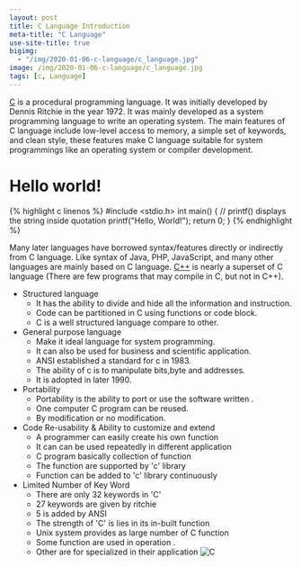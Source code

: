 ```yaml
---
layout: post
title: C Language Introduction
meta-title: "C Language"
use-site-title: true
bigimg:
  - "/img/2020-01-06-c-language/c_language.jpg"
image: /img/2020-01-06-c-language/c_language.jpg
tags: [c, Language]
---
```

[C](https://www.geeksforgeeks.org/c-programming-language/) is a procedural programming language. It was initially developed by Dennis Ritchie in the year 1972. It was mainly developed as a system programming language to write an operating system. The main features of C language include low-level access to memory, a simple set of keywords, and clean style, these features make C language suitable for system programmings like an operating system or compiler development.

<!-- Hello world! Posts -->
<h1 class="text-center">Hello world!</h1>
<div class="spacer"></div>

{% highlight c linenos %}
#include <stdio.h>
int main() {
   // printf() displays the string inside quotation
   printf("Hello, World!");
   return 0;
}
{% endhighlight %}

Many later languages have borrowed syntax/features directly or indirectly from C language. Like syntax of Java, PHP, JavaScript, and many other languages are mainly based on C language. [C++](https://www.scaler.com/topics/cpp/) is nearly a superset of C language (There are few programs that may compile in C, but not in C++).

-   Structured language
    -   It has the ability to divide and hide all the information and instruction.
    -   Code can be partitioned in C using functions or code block.
    -   C is a well structured language compare to other.
-   General purpose language
    -   Make it ideal language for system programming.
    -   It can also be used for business and scientific application.
    -   ANSI established a standard for c in 1983.
    -   The ability of c is to manipulate bits,byte and addresses.
    -   It is adopted in later 1990.
-   Portability
    -   Portability is the ability to port or use the software written .
    -   One computer C program can be reused.
    -   By modification or no modification.
-   Code Re-usability & Ability to customize and extend
    -   A programmer can easily create his own function
    -   It can can be used repeatedly in different application
    -   C program basically collection of function
    -   The function are supported by 'c' library
    -   Function can be added to 'c' library continuously
-   Limited Number of Key Word
    -   There are only 32 keywords in 'C'
    -   27 keywords are given by ritchie
    -   5 is added by ANSI
    -   The strength of 'C' is lies in its in-built function
    -   Unix system provides as large number of C function
    -   Some function are used in operation .
    -   Other are for specialized in their application
![C](http://profiles.sulekhalive.com/mstore/25546077/albums/default/thumbnailfull/c.jpg)

